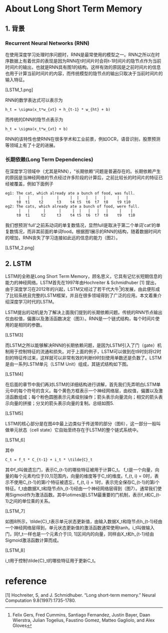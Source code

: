 # About Long Short Term Memory

## 1. 背景

### Recurrent Neural Networks \(RNN\)

在使用深度学习处理时序问题时，RNN是最常使用的模型之一。RNN之所以在时序数据上有着优异的表现是因为RNN在t时间片时会将t-1时间片的隐节点作为当前时间片的输出，也就是RNN具有图1的结构。这样有效的原因是之前时间片的信息也用于计算当前时间片的内容，而传统模型的隐节点的输出只取决于当前时间片的输入特征。

\[LSTM\_1.png\]

RNN的数学表达式可以表示为

```
h_t = \sigma(x_t*w_{xt} + h_{t-1} * w_{ht} + b)
```

而传统的DNN的隐节点表示为

```
h_t = \sigma(x_t*w_{xt} + b)
```

RNN的该特性也使RNN在很多学术和工业前景，例如OCR，语音识别，股票预测等领域上有了十足的进展。

### 长期依赖\(Long Term Dependencies\)

在深度学习领域中（尤其是RNN），“长期依赖“问题是普遍存在的。长期依赖产生的原因是当神经网络的节点经过许多阶段的计算后，之前比较长的时间片的特征已经被覆盖，例如下面例子

```
eg1: The cat, which already ate a bunch of food, was full.
      |   |     |      |     |  |   |   |   |     |   |
     t0  t1    t2      t3    t4 t5  t6  t7  t8    t9 t10
eg2: The cats, which already ate a bunch of food, were full.
      |   |      |      |     |  |   |   |   |     |    |
     t0  t1     t2     t3    t4 t5  t6  t7  t8    t9   t10
```

我们想预测'full'之前系动词的单复数情况，显然full是取决于第二个单词’cat‘的单复数情况，而非其前面的单词food。根据图1展示的RNN的结构，随着数据时间片的增加，RNN丧失了学习连接如此远的信息的能力（图2）。

\[LSTM\_2.png\]

## 2. LSTM

LSTM的全称是Long Short Term Memory，顾名思义，它具有记忆长短期信息的能力的神经网络。LSTM首先在1997年由Hochreiter & Schmidhuber \[1\] 提出，由于深度学习在2012年的兴起，LSTM又经过了若干代大牛[^1]的发展，由此便形成了比较系统且完整的LSTM框架，并且在很多领域得到了广泛的应用。本文着重介绍深度学习时代的LSTM。

LSTM提出的动机是为了解决上面我们提到的长期依赖问题。传统的RNN节点输出仅由权值，偏置以及激活函数决定（图3）。RNN是一个链式结构，每个时间片使用的是相同的参数。

\[LSTM3\]

而LSTM之所以能够解决RNN的长期依赖问题，是因为LSTM引入了门（gate）机制用于控制特征的流通和损失。对于上面的例子，LSTM可以做到在t9时刻将t2时刻的特征传过来，这样就可以非常有效的判断t9时刻使用单数还是负数了。LSTM是由一系列LSTM单元（LSTM Unit）组成，其链式结构如下图。

\[LSTM4\]

在后面的章节中我们再对LSTM的详细结构进行讲解，首先我们先弄明白LSTM单元中的每个符号的含义。每个黄色方框表示一个神经网络层，由权值，偏置以及激活函数组成；每个粉色圆圈表示元素级别操作；箭头表示向量流向；相交的箭头表示向量的拼接；分叉的箭头表示向量的复制。总结如图5.

\[LSTM5\]

LSTM的核心部分是在图4中最上边类似于传送带的部分（图6），这一部分一般叫做单元状态（cell state）它自始至终存在于LSTM的整个链式系统中。

\[LSTM\_6\]

其中

```
C_t = f_t * C_{t-1} + i_t * \tilde{C}_t
```

其中f\_t叫做遗忘门，表示C\_{t-1}的哪些特征被用于计算C\_t。 f\_t是一个向量，向量的每个元素均位于\[0,1\]范围内，向量的维度等于C\_t的维度。f\_{t, i} = 0时，表示不使用C\_{t-1}的第i个特征被遗忘，f\_{t, i} = 1时，表示完全保存C\_{t-1}的第i个特征。f\_t由数据X\_t和隐节点h\_{t-1}经由一个神经网络层得到（图7）。通常我们使用Sigmoid作为激活函数。其中\otimes是LSTM最重要的门机制，表示f\_t和C\_{t-1}之间的单位乘的关系。

\[LSTM\_7\]

如图8所示，\tilde{C}\_t表示单元状态更新值，由输入数据X\_t和隐节点h\_{t-1}经由一个神经网络层得到，单元状态更新值的激活函数通常使用tanh。i\_t叫做输入门，同f\_t一样也是一个元素介于\[0, 1\]区间内的向量，同样由X\_t和h\_{t-1}经由Sigmoid激活函数计算而成。

\[LSTM\_8\]



i\_t用于控制\tilde{C}\_t的哪些特征用于更新C\_t。

# reference

\[1\] Hochreiter, S, and J. Schmidhuber. “Long short-term memory.” Neural Computation 9.8\(1997\):1735-1780.

[^1]: Felix Gers, Fred Cummins, Santiago Fernandez, Justin Bayer, Daan Wierstra, Julian Togelius, Faustino Gomez, Matteo Gagliolo, and Alex Gloves

